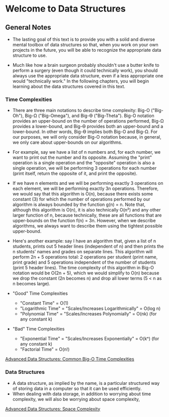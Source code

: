 # Welcome to Data Structures

## General Notes

- The lasting goal of this text is to provide you with a solid and diverse mental toolbox of data structures so that, when you work on your own projects in the future, you will be able to recognize the appropriate data structure to use.

- Much like how a brain surgeon probably shouldn't use a butter knife to perform a surgery (even though it could technically work), you should always use the appropriate data structure, even if a less appropriate one would "technically work." In the following chapters, you will begin learning about the data structures covered in this text.

### Time Complexities
- There are three main notations to describe time complexity: Big-O ("Big-Oh"), Big-Ω ("Big-Omega"), and Big-ϴ ("Big-Theta"). Big-O notation provides an upper-bound on the number of operations performed, Big-Ω provides a lower-bound, and Big-ϴ provides both an upper-bound and a lower-bound. In other words, Big-ϴ implies both Big-O and Big-Ω. For our purposes, we will only consider Big-O notation because, in general, we only care about upper-bounds on our algorithms.
- For example, say we have a list of n numbers and, for each number, we want to print out the number and its opposite. Assuming the "print" operation is a single operation and the "opposite" operation is also a single operation, we will be performing 3 operations for each number (print itself, return the opposite of it, and print the opposite).
- If we have n elements and we will be performing exactly 3 operations on each element, we will be performing exactly 3n operations. Therefore, we would say that this algorithm is O(n), because there exists some constant (3) for which the number of operations performed by our algorithm is always bounded by the function g(n) = n.
Note that, although this algorithm is O(n), it is also technically O(n²) and any other larger function of n, because technically, these are all functions that are upper-bounds on the function f(n) = 3n. However, when we describe algorithms, we always want to describe them using the tightest possible upper-bound.
- Here's another example: say I have an algorithm that, given a list of n students, prints out 5 header lines (independent of n) and then prints the n students' names and grades on separate lines. This algorithm will perform 2n + 5 operations total: 2 operations per student (print name, print grade) and 5 operations independent of the number of students (print 5 header lines). The time complexity of this algorithm in Big-O notation would be O(2n + 5), which we would simplify to O(n) because we drop the constant (2n becomes n) and drop all lower terms (5 < n as n becomes large).

- "Good" Time Complexities
    - "Constant Time" = O(1)
    - "Logarithmic Time" = "Scales/Increases Logarithmically" = O(log n)
    - "Polynomial Time" = "Scales/Increases Polynomially" = O(nk) (for any constant k)

- "Bad" Time Complexities
    - "Exponential Time" = "Scales/Increases Exponentially" = O(kⁿ) (for any constant k)
    - "Factorial Time" = O(n!)

[Advanced Data Structures: Common Big-O Time Complexities](https://www.youtube.com/watch?v=InLKb4ama0o&t=36s)

### Data Structures

- A data structure, as implied by the name, is a particular structured way of storing data in a computer so that it can be used efficiently.
- When dealing with data storage, in addition to worrying about time complexity, we will also be worrying about space complexity,

[Advanced Data Structures: Space Complexity](https://www.youtube.com/watch?v=E3HJgHA2XZc)
